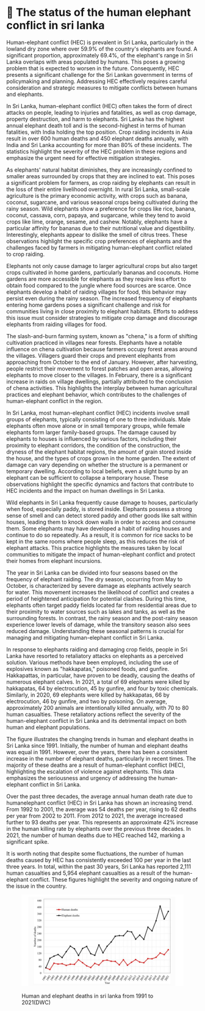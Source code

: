 # 🦣 The status of the human elephant conflict in sri lanka

Human-elephant conflict (HEC) is prevalent in Sri Lanka, particularly in the lowland dry zone where over 59.9% of the country's elephants are found. A significant proportion, approximately 69.4%, of the elephant's range in Sri Lanka overlaps with areas populated by humans. This poses a growing problem that is expected to worsen in the future. Consequently, HEC presents a significant challenge for the Sri Lankan government in terms of policymaking and planning. Addressing HEC effectively requires careful consideration and strategic measures to mitigate conflicts between humans and elephants.

In Sri Lanka, human-elephant conflict (HEC) often takes the form of direct attacks on people, leading to injuries and fatalities, as well as crop damage, property destruction, and harm to elephants. Sri Lanka has the highest annual elephant death toll and is the second-highest in terms of human fatalities, with India holding the top position. Crop raiding incidents in Asia result in over 600 human deaths and 450 elephant deaths annually, with India and Sri Lanka accounting for more than 80% of these incidents. The statistics highlight the severity of the HEC problem in these regions and emphasize the urgent need for effective mitigation strategies.

As elephants' natural habitat diminishes, they are increasingly confined to smaller areas surrounded by crops that they are inclined to eat. This poses a significant problem for farmers, as crop raiding by elephants can result in the loss of their entire livelihood overnight. In rural Sri Lanka, small-scale agriculture is the primary economic activity, with crops such as banana, coconut, sugarcane, and various seasonal crops being cultivated during the rainy season. Wild elephants show a preference for crops like rice, banana, coconut, cassava, corn, papaya, and sugarcane, while they tend to avoid crops like lime, orange, sesame, and cashew. Notably, elephants have a particular affinity for bananas due to their nutritional value and digestibility. Interestingly, elephants appear to dislike the smell of citrus trees. These observations highlight the specific crop preferences of elephants and the challenges faced by farmers in mitigating human-elephant conflict related to crop raiding.

Elephants not only cause damage to larger agricultural crops but also target crops cultivated in home gardens, particularly bananas and coconuts. Home gardens are more accessible for elephants as they require less effort to obtain food compared to the jungle where food sources are scarce. Once elephants develop a habit of raiding villages for food, this behavior may persist even during the rainy season. The increased frequency of elephants entering home gardens poses a significant challenge and risk for communities living in close proximity to elephant habitats. Efforts to address this issue must consider strategies to mitigate crop damage and discourage elephants from raiding villages for food.

The slash-and-burn farming system, known as "chena," is a form of shifting cultivation practiced in villages near forests. Elephants have a notable influence on chena cultivation because farmers occupy forest areas around the villages. Villagers guard their crops and prevent elephants from approaching from October to the end of January. However, after harvesting, people restrict their movement to forest patches and open areas, allowing elephants to move closer to the villages. In February, there is a significant increase in raids on village dwellings, partially attributed to the conclusion of chena activities. This highlights the interplay between human agricultural practices and elephant behavior, which contributes to the challenges of human-elephant conflict in the region.

In Sri Lanka, most human-elephant conflict (HEC) incidents involve small groups of elephants, typically consisting of one to three individuals. Male elephants often move alone or in small temporary groups, while female elephants form larger family-based groups. The damage caused by elephants to houses is influenced by various factors, including their proximity to elephant corridors, the condition of the construction, the dryness of the elephant habitat regions, the amount of grain stored inside the house, and the types of crops grown in the home garden. The extent of damage can vary depending on whether the structure is a permanent or temporary dwelling. According to local beliefs, even a slight bump by an elephant can be sufficient to collapse a temporary house. These observations highlight the specific dynamics and factors that contribute to HEC incidents and the impact on human dwellings in Sri Lanka.

Wild elephants in Sri Lanka frequently cause damage to houses, particularly when food, especially paddy, is stored inside. Elephants possess a strong sense of smell and can detect stored paddy and other goods like salt within houses, leading them to knock down walls in order to access and consume them. Some elephants may have developed a habit of raiding houses and continue to do so repeatedly. As a result, it is common for rice sacks to be kept in the same rooms where people sleep, as this reduces the risk of elephant attacks. This practice highlights the measures taken by local communities to mitigate the impact of human-elephant conflict and protect their homes from elephant incursions.

The year in Sri Lanka can be divided into four seasons based on the frequency of elephant raiding. The dry season, occurring from May to October, is characterized by severe damage as elephants actively search for water. This movement increases the likelihood of conflict and creates a period of heightened anticipation for potential clashes. During this time, elephants often target paddy fields located far from residential areas due to their proximity to water sources such as lakes and tanks, as well as the surrounding forests. In contrast, the rainy season and the post-rainy season experience lower levels of damage, while the transitory season also sees reduced damage. Understanding these seasonal patterns is crucial for managing and mitigating human-elephant conflict in Sri Lanka.

In response to elephants raiding and damaging crop fields, people in Sri Lanka have resorted to retaliatory attacks on elephants as a perceived solution. Various methods have been employed, including the use of explosives known as "hakkapatas," poisoned foods, and gunfire. Hakkapattas, in particular, have proven to be deadly, causing the deaths of numerous elephant calves. In 2021, a total of 69 elephants were killed by hakkapatas, 64 by electrocution, 45 by gunfire, and four by toxic chemicals. Similarly, in 2020, 69 elephants were killed by hakkapatas, 66 by electrocution, 46 by gunfire, and two by poisoning. On average, approximately 200 animals are intentionally killed annually, with 70 to 80 human casualties. These retaliatory actions reflect the severity of the human-elephant conflict in Sri Lanka and its detrimental impact on both human and elephant populations.

The figure illustrates the changing trends in human and elephant deaths in Sri Lanka since 1991. Initially, the number of human and elephant deaths was equal in 1991. However, over the years, there has been a consistent increase in the number of elephant deaths, particularly in recent times. The majority of these deaths are a result of human-elephant conflict (HEC), highlighting the escalation of violence against elephants. This data emphasizes the seriousness and urgency of addressing the human-elephant conflict in Sri Lanka.

Over the past three decades, the average annual human death rate due to humanelephant conflict (HEC) in Sri Lanka has shown an increasing trend. From 1992 to 2001, the average was 54 deaths per year, rising to 62 deaths per year from 2002 to 2011. From 2012 to 2021, the average increased further to 93 deaths per year. This represents an approximate 42% increase in the human killing rate by elephants over the previous three decades. In 2021, the number of human deaths due to HEC reached 142, marking a significant spike.

It is worth noting that despite some fluctuations, the number of human deaths caused by HEC has consistently exceeded 100 per year in the last three years. In total, within the past 30 years, Sri Lanka has reported 2,111 human casualties and 5,954 elephant casualties as a result of the human-elephant conflict. These figures highlight the severity and ongoing nature of the issue in the country.



<figure><img src="../../.gitbook/assets/Screenshot 2024-09-12 141812.png" alt=""><figcaption><p>Human and elephant deaths in sri lanka from 1991 to 2021(DWC)</p></figcaption></figure>

